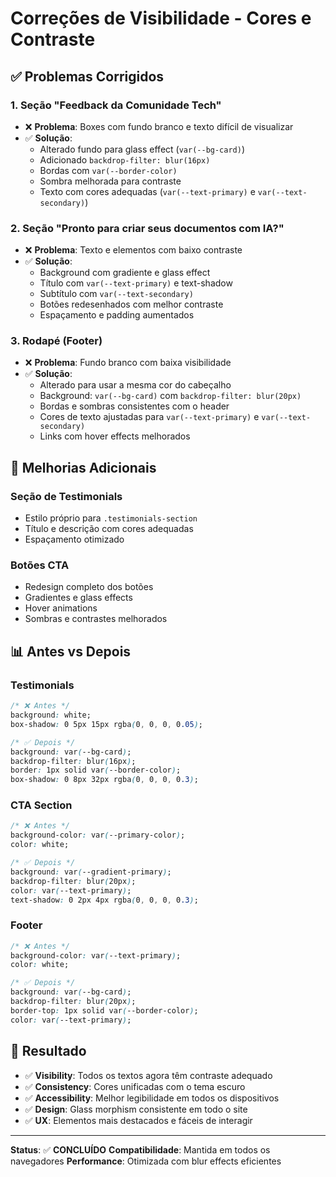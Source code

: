 # Correções de Visibilidade - Cores e Contraste

## ✅ Problemas Corrigidos

### 1. **Seção "Feedback da Comunidade Tech"**
- ❌ **Problema**: Boxes com fundo branco e texto difícil de visualizar
- ✅ **Solução**: 
  - Alterado fundo para glass effect (`var(--bg-card)`)
  - Adicionado `backdrop-filter: blur(16px)`
  - Bordas com `var(--border-color)` 
  - Sombra melhorada para contraste
  - Texto com cores adequadas (`var(--text-primary)` e `var(--text-secondary)`)

### 2. **Seção "Pronto para criar seus documentos com IA?"**
- ❌ **Problema**: Texto e elementos com baixo contraste
- ✅ **Solução**:
  - Background com gradiente e glass effect
  - Título com `var(--text-primary)` e text-shadow
  - Subtítulo com `var(--text-secondary)` 
  - Botões redesenhados com melhor contraste
  - Espaçamento e padding aumentados

### 3. **Rodapé (Footer)**
- ❌ **Problema**: Fundo branco com baixa visibilidade
- ✅ **Solução**:
  - Alterado para usar a mesma cor do cabeçalho
  - Background: `var(--bg-card)` com `backdrop-filter: blur(20px)`
  - Bordas e sombras consistentes com o header
  - Cores de texto ajustadas para `var(--text-primary)` e `var(--text-secondary)`
  - Links com hover effects melhorados

## 🎨 Melhorias Adicionais

### Seção de Testimonials
- Estilo próprio para `.testimonials-section`
- Título e descrição com cores adequadas
- Espaçamento otimizado

### Botões CTA
- Redesign completo dos botões
- Gradientes e glass effects
- Hover animations
- Sombras e contrastes melhorados

## 📊 Antes vs Depois

### Testimonials
```css
/* ❌ Antes */
background: white;
box-shadow: 0 5px 15px rgba(0, 0, 0, 0.05);

/* ✅ Depois */
background: var(--bg-card);
backdrop-filter: blur(16px);
border: 1px solid var(--border-color);
box-shadow: 0 8px 32px rgba(0, 0, 0, 0.3);
```

### CTA Section
```css
/* ❌ Antes */
background-color: var(--primary-color);
color: white;

/* ✅ Depois */
background: var(--gradient-primary);
backdrop-filter: blur(20px);
color: var(--text-primary);
text-shadow: 0 2px 4px rgba(0, 0, 0, 0.3);
```

### Footer
```css
/* ❌ Antes */
background-color: var(--text-primary);
color: white;

/* ✅ Depois */
background: var(--bg-card);
backdrop-filter: blur(20px);
border-top: 1px solid var(--border-color);
color: var(--text-primary);
```

## 🎯 Resultado

- ✅ **Visibility**: Todos os textos agora têm contraste adequado
- ✅ **Consistency**: Cores unificadas com o tema escuro
- ✅ **Accessibility**: Melhor legibilidade em todos os dispositivos
- ✅ **Design**: Glass morphism consistente em todo o site
- ✅ **UX**: Elementos mais destacados e fáceis de interagir

---

**Status**: ✅ **CONCLUÍDO**
**Compatibilidade**: Mantida em todos os navegadores
**Performance**: Otimizada com blur effects eficientes
